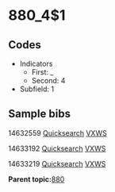 # 880\_4$1

## Codes

-   Indicators
    -   First: \_
    -   Second: 4
-   Subfield: 1

## Sample bibs

14632559 [Quicksearch](https://search.library.yale.edu/catalog/14632559) [VXWS](http://prodorbis.library.yale.edu:7014/vxws/GetHoldingsService?bibId=14632559)

14633192 [Quicksearch](https://search.library.yale.edu/catalog/14633192) [VXWS](http://prodorbis.library.yale.edu:7014/vxws/GetHoldingsService?bibId=14633192)

14633219 [Quicksearch](https://search.library.yale.edu/catalog/14633219) [VXWS](http://prodorbis.library.yale.edu:7014/vxws/GetHoldingsService?bibId=14633219)

**Parent topic:**[880](../../tags/880/880.md)

